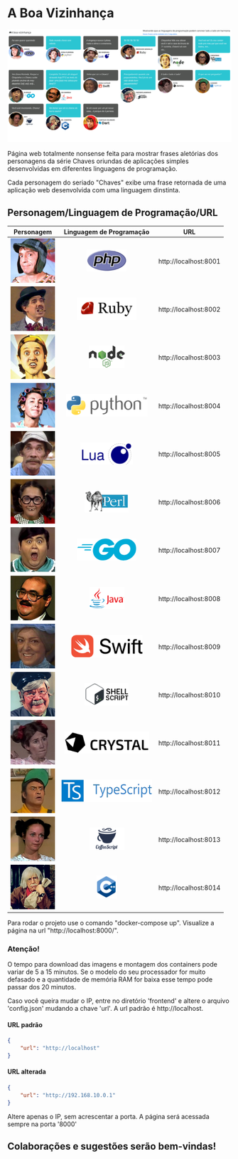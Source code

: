 # A Boa Vizinhança

![alt](frontend/img/screenshot.gif) 

Página web totalmente nonsense feita para mostrar frases aletórias dos personagens da série Chaves oriundas de aplicações simples desenvolvidas em diferentes linguagens de programação. 

Cada personagem do seriado "Chaves" exibe uma frase retornada de uma aplicação web desenvolvida com uma linguagem dinstinta. 

## Personagem/Linguagem de Programação/URL

| Personagem                                                                              | Linguagem de Programação                                                 | URL                   |
| :---:                                                                                   | :---:                                                                    | :---:                 |
| <img src="frontend/img/chaves.png" alt="Chaves" height="100">                           | <img src="frontend/img/php.png" alt="PHP" height="50">                   | http://localhost:8001 |
| <img src="frontend/img/professor-girafales.png" alt="Professor Girafales" height="100"> | <img src="frontend/img/ruby.png" alt="Ruby" height="50">                 | http://localhost:8002 |
| <img src="frontend/img/quico.png" alt="Quico" height="100">                             | <img src="frontend/img/nodejs.png" alt="Node.JS" height="50">            | http://localhost:8003 |
| <img src="frontend/img/dona-florinda.png" alt="Dona Florinda" height="100">             | <img src="frontend/img/python.png" alt="Python" height="50">             | http://localhost:8004 |
| <img src="frontend/img/seu-madruga.png" alt="Seu Madruga" height="100">                 | <img src="frontend/img/lua.png" alt="Lua" height="50">                   | http://localhost:8005 |
| <img src="frontend/img/chiquinha.png" alt="Chiquinha" height="100">                     | <img src="frontend/img/perl.png" alt="Perl" height="50">                 | http://localhost:8006 |
| <img src="frontend/img/nhonho.png" alt="Nhonho" height="100">                           | <img src="frontend/img/go.png" alt="Go" height="50">                     | http://localhost:8007 |
| <img src="frontend/img/seu-barriga.png" alt="Seu Barriga" height="100">                 | <img src="frontend/img/java.png" alt="Java" height="50">                 | http://localhost:8008 |
| <img src="frontend/img/dona-clotilde.png" alt="Dona Clotilde" height="100">             | <img src="frontend/img/swift.png" alt="Swift" height="50">               | http://localhost:8009 |
| <img src="frontend/img/jaiminho.png" alt="Carteiro Jaiminho" height="100">              | <img src="frontend/img/sh.png" alt="Shell Script" height="50">           | http://localhost:8010 |
| <img src="frontend/img/popis.png" alt="Popis" height="100">                             | <img src="frontend/img/crystal.png" alt="Crystal" height="50">           | http://localhost:8011 |
| <img src="frontend/img/godinez.png" alt="Godinez" height="100">                         | <img src="frontend/img/typescript.png" alt="TypeScript" height="50">     | http://localhost:8012 | 
| <img src="frontend/img/paty.png" alt="Paty" height="100">                               | <img src="frontend/img/coffeescript.png" alt="CoffeeScript" height="50"> | http://localhost:8013 | 
| <img src="frontend/img/dr-chapatin.png" alt="Doutor Chapatin" height="100">             | <img src="frontend/img/c++.png" alt="C++" height="50">                   | http://localhost:8014 | 
 

Para rodar o projeto use o comando "docker-compose up". Visualize a página na url "http://localhost:8000/". 

### Atenção! 
O tempo para download das imagens e montagem dos containers pode variar de 5 a 15 minutos. Se o modelo do seu processador for muito defasado e a quantidade de memória RAM for baixa esse tempo pode passar dos 20 minutos. 

Caso você queira mudar o IP, entre no diretório 'frontend' e altere o arquivo 'config.json' mudando a chave 'url'. 
A url padrão é http://localhost. 

#### URL padrão

```json
{
    "url": "http://localhost"
}
``` 

#### URL alterada

```json
{
    "url": "http://192.168.10.0.1"
}
``` 

Altere apenas o IP, sem acrescentar a porta. A página será acessada sempre na porta '8000'

## Colaborações e sugestões serão bem-vindas! 
